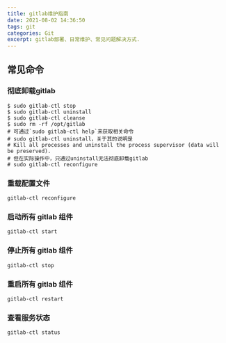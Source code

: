```yaml
---
title: gitlab维护指南   
date: 2021-08-02 14:36:50   
tags: git   
categories: Git   
excerpt: gitlab部署、日常维护、常见问题解决方式.
---
```


## 常见命令

### 彻底卸载gitlab
```shell
$ sudo gitlab-ctl stop
$ sudo gitlab-ctl uninstall
$ sudo gitlab-ctl cleanse
$ sudo rm -rf /opt/gitlab
# 可通过`sudo gitlab-ctl help`来获取相关命令
# sudo gitlab-ctl uninstall，关于其的说明是
# Kill all processes and uninstall the process supervisor (data will be preserved).
# 但在实际操作中，只通过uninstall无法彻底卸载gitlab
# sudo gitlab-ctl reconfigure
```

### 重载配置文件
`gitlab-ctl reconfigure`

### 启动所有 gitlab 组件
`gitlab-ctl start`

### 停止所有 gitlab 组件
`gitlab-ctl stop`

### 重启所有 gitlab 组件
`gitlab-ctl restart`

### 查看服务状态
`gitlab-ctl status`
